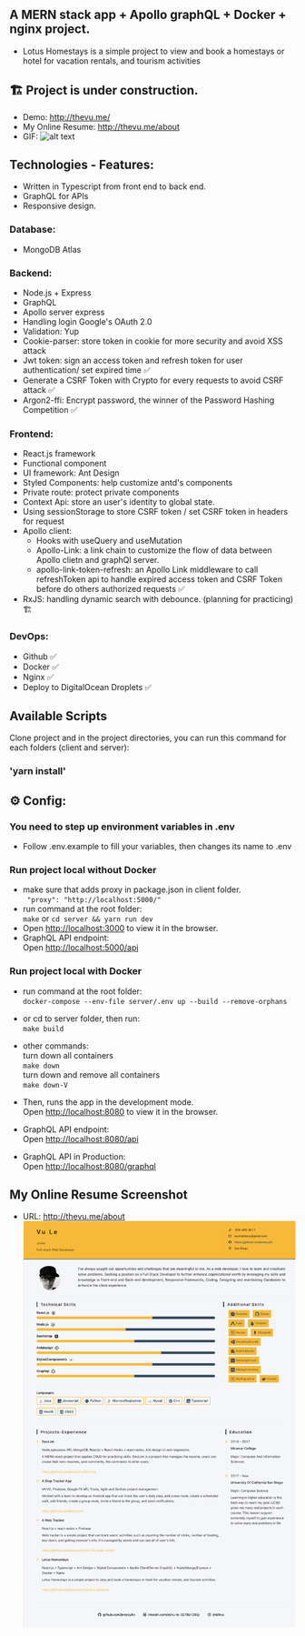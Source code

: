 ## A MERN stack app + Apollo graphQL + Docker + nginx project.

- Lotus Homestays is a simple project to view and book a homestays or hotel for vacation rentals, and tourism activities
## :building_construction: Project is under construction.
- Demo: http://thevu.me/
- My Online Resume: http://thevu.me/about
- GIF:
  ![alt text](https://github.com/breezyltv/vnlotus-booking/blob/master/demo/demo_lotus.gif?raw=true)
## Technologies - Features:

- Written in Typescript from front end to back end.
- GraphQL for APIs
- Responsive design.

### Database:

- MongoDB Atlas

### Backend:

- Node.js + Express
- GraphQL
- Apollo server express
- Handling login Google's OAuth 2.0
- Validation: Yup
- Cookie-parser: store token in cookie for more security and avoid XSS attack
- Jwt token: sign an access token and refresh token for user authentication/ set expired time :white_check_mark:
- Generate a CSRF Token with Crypto for every requests to avoid CSRF attack :white_check_mark:
- Argon2-ffi: Encrypt password, the winner of the Password Hashing Competition :white_check_mark:

### Frontend:
- React.js framework
- Functional component
- UI framework: Ant Design
- Styled Components: help customize antd's components
- Private route: protect private components
- Context Api: store an user's identity to global state.
- Using sessionStorage to store CSRF token / set CSRF token in headers for request
- Apollo client:
  - Hooks with useQuery and useMutation
  - Apollo-Link: a link chain to customize the flow of data between Apollo clietn and graphQl server.
  - apollo-link-token-refresh: an Apollo Link middleware to call refreshToken api to handle expired access token and CSRF Token before do others authorized requests :white_check_mark:
- RxJS: handling dynamic search with debounce. (planning for practicing) :building_construction:

### DevOps:
- Github :white_check_mark:
- Docker :white_check_mark:
- Nginx :white_check_mark:
- Deploy to DigitalOcean Droplets :white_check_mark:

## Available Scripts

Clone project and in the project directories, you can run this command for each folders (client and server):

### 'yarn install'

## :gear: Config:
### You need to step up environment variables in .env
- Follow .env.example to fill your variables, then changes its name to .env
### Run project local without Docker
- make sure that adds proxy in package.json in client folder.\
  ` "proxy": "http://localhost:5000/"`
- run command at the root folder:\
 `make` or `cd server && yarn run dev`
- Open [http://localhost:3000](http://localhost:3000) to view it in the browser.
- GraphQL API endpoint:\
  Open [http://localhost:5000/api](http://localhost:5000/api)
### Run project local with Docker
- run command at the root folder:\
`docker-compose --env-file server/.env up --build --remove-orphans`
- or cd to server folder, then run:\
`make build`
- other commands:\
  turn down all containers\
  `make down`\
  turn down and remove all containers\
  `make down-V`

- Then, runs the app in the development mode.\
  Open [http://localhost:8080](http://localhost:8080) to view it in the browser.

- GraphQL API endpoint:\
  Open [http://localhost:8080/api](http://localhost:8080/api)
- GraphQL API in Production:\
  Open [http://localhost:8080/graphql](http://localhost:8080/graphql)

## My Online Resume Screenshot
* URL: http://thevu.me/about
![alt text](https://github.com/breezyltv/vnlotus-booking/blob/master/demo/my_resume.png?raw=true)